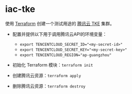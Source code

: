 iac-tke
====

使用 [Terraform](https://developer.hashicorp.com/terraform/downloads) 创建一个测试用途的 [腾讯云 TKE](https://cloud.tencent.com/product/tke) 集群。

- 配置并提供以下用于调用腾讯云API的环境变量：
    - `export TENCENTCLOUD_SECRET_ID="<my-secret-id>"`
    - `export TENCENTCLOUD_SECRET_KEY="<my-secret-key>"`
    - `export TENCENTCLOUD_REGION="ap-guangzhou"`

- 初始化 Terraform 模块：`terraform init`

- 创建腾讯云资源：`terraform apply`

- 删除腾讯云资源：`terraform destroy`
